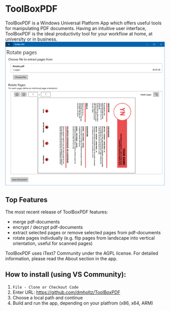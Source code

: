 # ToolBoxPDF
ToolBoxPDF is a Windows Universal Platform App which offers useful tools for manipulating PDF documents. Having an intuitive user interface, ToolBoxPDF is the ideal productivity tool for your workflow at home, at university or in business.
![alt text](https://raw.githubusercontent.com/dmholtz/ToolBoxPDF/master/Screenshots/Screenshot-Rotate.png "ToolBoxPDF")
## Top Features
The most recent release of ToolBoxPDF features:
* merge pdf-documents
* encrypt / decrypt pdf-documents
* extract selected pages or remove selected pages from pdf-documents
* rotate pages indivdually (e.g. flip pages from landscape into vertical orientation, useful for scanned pages)

ToolBoxPDF uses iText7 Community under the AGPL license. For detailed information, please read the About section in the app.

## How to install (using VS Community):
1. ```File - Clone or Checkout Code```
2. Enter URL: https://github.com/dmholtz/ToolBoxPDF
3. Choose a local path and continue
4. Build and run the app, depending on your platfrom (x86, x64, ARM)
